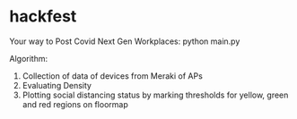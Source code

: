# hackfest

Your way to Post Covid Next Gen Workplaces:
python main.py

Algorithm:
1. Collection of data of devices from Meraki of APs
2. Evaluating Density 
3. Plotting social distancing status by marking thresholds for yellow, green and red regions on floormap
